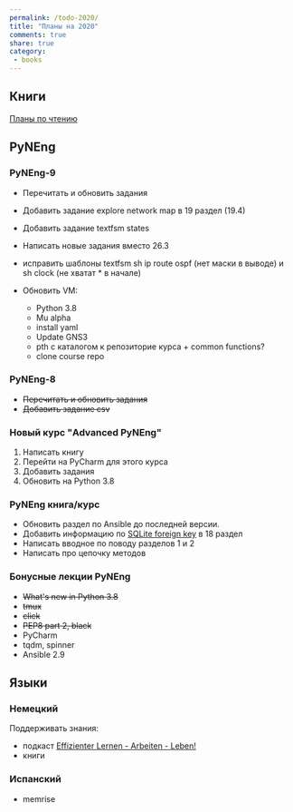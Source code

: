 ```yaml
---
permalink: /todo-2020/
title: "Планы на 2020"
comments: true
share: true
category:
 - books
---
```



## Книги

[Планы по чтению](https://natenka.github.io/to-read-2020/)

## PyNEng

### PyNEng-9

* Перечитать и обновить задания
* Добавить задание explore network map в 19 раздел (19.4)
* Добавить задание textfsm states
* Написать новые задания вместо 26.3
* исправить шаблоны textfsm sh ip route ospf (нет маски в выводе) и sh clock (не хватат * в начале)
* Обновить VM:

  * Python 3.8
  * Mu alpha
  * install yaml
  * Update GNS3
  * pth с каталогом к репозиторие курса + common functions?
  * clone course repo

### PyNEng-8

* ~~Перечитать и обновить задания~~
* ~~Добавить задание csv~~

### Новый курс "Advanced PyNEng"

1. Написать книгу
2. Перейти на PyCharm для этого курса
3. Добавить задания
4. Обновить на Python 3.8

### PyNEng книга/курс

* Обновить раздел по Ansible до последней версии.
* Добавить информацию по [SQLite foreign key](https://pyneng.github.io/pyneng-3/db-foreign-key/) в 18 раздел
* Написать вводное по поводу разделов 1 и 2
* Написать про цепочку методов

### Бонусные лекции PyNEng

* ~~What's new in Python 3.8~~
* ~~tmux~~
* ~~click~~
* ~~PEP8 part 2, black~~
* PyCharm
* tqdm, spinner
* Ansible 2.9

## Языки

### Немецкий

Поддерживать знания:

* подкаст [Effizienter Lernen - Arbeiten - Leben!](https://www.selbst-management.biz/podcast-2/)
* книги

### Испанский

* memrise

